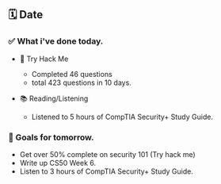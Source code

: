 ## 🗓️ Date

### ✅ What i've done today.
- 👾 Try Hack Me
    - Completed 46 questions
    - total 423 questions in 10 days.

- 📚 Reading/Listening
    - Listened to 5 hours of CompTIA Security+ Study Guide.

### 🎯 Goals for tomorrow.
- Get over 50% complete on security 101 (Try hack me)
- Write up CS50 Week 6.
- Listen to 3 hours of CompTIA Security+ Study Guide.

